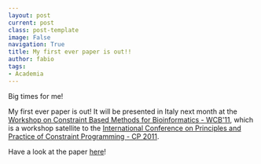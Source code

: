 ```yaml
---
layout: post
current: post
class: post-template
image: False
navigation: True
title: My first ever paper is out!!
author: fabio
tags:
- Academia
---
```


Big times for me! 

My first ever paper is out! It will be presented in Italy next month at the [Workshop on Constraint Based Methods for Bioinformatics - WCB'11](http://www.dmi.unipg.it/WCB11/), which is a workshop satellite to the [International Conference on Principles and Practice of Constraint Programming - CP 2011](http://www.dmi.unipg.it/cp2011/).
  
Have a look at the paper [here](http://www.dmi.unipg.it/WCB11/wcb11proc.pdf)!